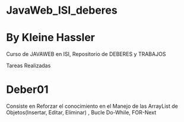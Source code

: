 # JavaWeb_ISI_deberes
# By Kleine Hassler
Curso de JAVAWEB en ISI, Repositorio de DEBERES y TRABAJOS

Tareas Realizadas
# Deber01
Consiste en Reforzar el conocimiento en el Manejo de las ArrayList de Objetos(Insertar, Editar, Eliminar)  , Bucle Do-While, FOR-Next


